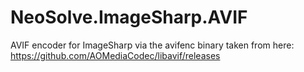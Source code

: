 # NeoSolve.ImageSharp.AVIF

AVIF encoder for ImageSharp via the avifenc binary taken from here: https://github.com/AOMediaCodec/libavif/releases